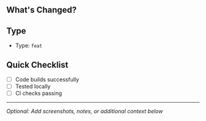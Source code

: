 ## What's Changed?

<!-- Briefly describe what this PR does -->

## Type
<!-- Pick one: feat / fix / docs / refactor / test / chore -->
- Type: `feat`

## Quick Checklist
- [ ] Code builds successfully
- [ ] Tested locally
- [ ] CI checks passing

---

*Optional: Add screenshots, notes, or additional context below*

